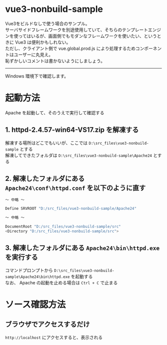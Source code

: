 # vue3-nonbuild-sample

Vue3をビルドなしで使う場合のサンプル。  
サーバサイドフレームワークを別途使用していて、そちらのテンプレートエンジンを使ってはいるが、画面側でもモダンなフレームワークを使いたい、というときに Vue3 は便利かもしれない。  
ただし、クライアント側で vue.global.prod.js により処理するためコンポーネントはユーザーに丸見え。  
恥ずかしいコメントは書かないようにしましょう。

---

Windows 環境下で確認します。

# 起動方法

Apache を起動して、そのうえで実行して確認する

## 1. httpd-2.4.57-win64-VS17.zip を解凍する

解凍する場所はどこでもいいが、ここでは `D:\src_files\vue3-nonbuild-sample` とする  
解凍してできたフォルダは `D:\src_files\vue3-nonbuild-sample\Apache24` とする

## 2. 解凍したフォルダにある `Apache24\conf\httpd.conf` を以下のように直す

```sh
～ 中略 ～

Define SRVROOT "D:/src_files/vue3-nonbuild-sample/Apache24"

～ 中略 ～

DocumentRoot "D:/src_files/vue3-nonbuild-sample/src"
<Directory "D:/src_files/vue3-nonbuild-sample/src">
```

## 3. 解凍したフォルダにある `Apache24\bin\httpd.exe` を実行する

コマンドプロンプトから `D:\src_files\vue3-nonbuild-sample\Apache24\bin\httpd.exe` を起動する  
なお、 Apache の起動を止める場合は `Ctrl + C` で止まる

# ソース確認方法

## ブラウザでアクセスするだけ

`http://localhost` にアクセスすると、表示される

